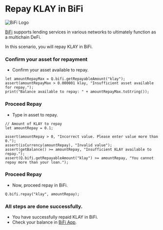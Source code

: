 ```meta-Currency
```

# Repay KLAY in BiFi

![BiFi Logo](https://s3.ap-northeast-2.amazonaws.com/thebifrost.io/home/bifi/bifi_logo.svg)

[BiFi](https://bifi.finance/) supports lending services in various networks to ultimately function as a multichain DeFi.

In this scenario, you will repay KLAY in BiFi.

### Confirm your asset for repayment

- Confirm your asset available to repay.

```output-Dynamic
let amountRepayMax = Q.bifi.getRepayableAmount("klay");
assert(amountRepayMax > 0.000001 klay, "Insufficient asset available for repay.");
print("Balance available to repay: " + amountRepayMax.toString());
```

### Proceed Repay

- Type in asset to repay.

```input klay
// Amount of KLAY to repay
let amountRepay = 0.1;
```

```input-Verify
assert(amountRepay > 0, "Incorrect value. Please enter value more than 0.");
assert(isCurrency(amountRepay), "Invalid value");
assert(getBalance() >= amountRepay, "Insufficient KLAY available to repay.");
assert(Q.bifi.getRepayableAmount("klay") >= amountRepay, "You cannot repay more than your loan.");
```

### Proceed Repay

- Now, proceed repay in BiFi.

```taster
Q.bifi.repay("klay", amountRepay);
```

### All steps are done successfully.

- You have successfully repaid KLAY in BiFi.
- Check your balance in [BiFi App](https://app.bifi.finance/).
